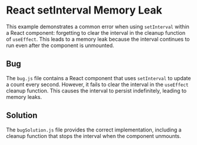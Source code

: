 # React setInterval Memory Leak
This example demonstrates a common error when using `setInterval` within a React component: forgetting to clear the interval in the cleanup function of `useEffect`. This leads to a memory leak because the interval continues to run even after the component is unmounted.

## Bug
The `bug.js` file contains a React component that uses `setInterval` to update a count every second. However, it fails to clear the interval in the `useEffect` cleanup function.  This causes the interval to persist indefinitely, leading to memory leaks.

## Solution
The `bugSolution.js` file provides the correct implementation, including a cleanup function that stops the interval when the component unmounts.